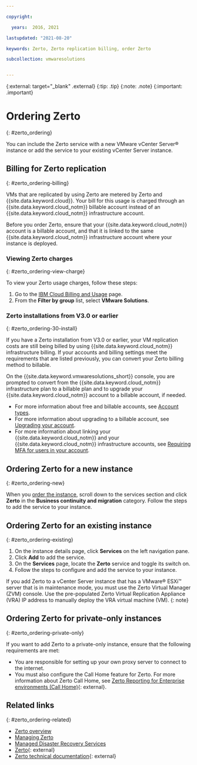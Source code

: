 ```yaml
---

copyright:

  years:  2016, 2021

lastupdated: "2021-08-20"

keywords: Zerto, Zerto replication billing, order Zerto

subcollection: vmwaresolutions


---
```


{:external: target="_blank" .external}
{:tip: .tip}
{:note: .note}
{:important: .important}

# Ordering Zerto
{: #zerto_ordering}

You can include the Zerto service with a new VMware vCenter Server® instance or add the service to your existing vCenter Server instance.

## Billing for Zerto replication
{: #zerto_ordering-billing}

VMs that are replicated by using Zerto are metered by Zerto and {{site.data.keyword.cloud}}. Your bill for this usage is charged through an {{site.data.keyword.cloud_notm}} billable account instead of an {{site.data.keyword.cloud_notm}} infrastructure account.

Before you order Zerto, ensure that your {{site.data.keyword.cloud_notm}} account is a billable account, and that it is linked to the same {{site.data.keyword.cloud_notm}} infrastructure account where your instance is deployed.

### Viewing Zerto charges
{: #zerto_ordering-view-charge}

To view your Zerto usage charges, follow these steps:

1. Go to the [IBM Cloud Billing and Usage](https://cloud.ibm.com/billing/usage) page.
2. From the **Filter by group** list, select **VMware Solutions**.

### Zerto installations from V3.0 or earlier
{: #zerto_ordering-30-install}

If you have a Zerto installation from V3.0 or earlier, your VM replication costs are still being billed by using {{site.data.keyword.cloud_notm}} infrastructure billing. If your accounts and billing settings meet the requirements that are listed previously, you can convert your Zerto billing method to billable.

On the {{site.data.keyword.vmwaresolutions_short}} console, you are prompted to convert from the {{site.data.keyword.cloud_notm}} infrastructure plan to a billable plan and to upgrade your {{site.data.keyword.cloud_notm}} account to a billable account, if needed.

* For more information about free and billable accounts, see [Account types](/docs/account?topic=account-accounts).
* For more information about upgrading to a billable account, see [Upgrading your account](/docs/account?topic=account-upgrading-account).
* For more information about linking your {{site.data.keyword.cloud_notm}} and your {{site.data.keyword.cloud_notm}} infrastructure accounts, see [Requiring MFA for users in your account](/docs/account?topic=account-enablemfa).

## Ordering Zerto for a new instance
{: #zerto_ordering-new}

When you [order the instance](/docs/vmwaresolutions?topic=vmwaresolutions-vc_orderinginstance#vc_orderinginstance-procedure), scroll down to the services section and click **Zerto** in the **Business continuity and migration** category. Follow the steps to add the service to your instance.

## Ordering Zerto for an existing instance
{: #zerto_ordering-existing}

1. On the instance details page, click **Services** on the left navigation pane.
2. Click **Add** to add the service.
3. On the **Services** page, locate the **Zerto** service and toggle its switch on.
4. Follow the steps to configure and add the service to your instance.

If you add Zerto to a vCenter Server instance that has a VMware® ESXi™ server that is in maintenance mode, you must use the Zerto Virtual Manager (ZVM) console. Use the pre-populated Zerto Virtual Replication Appliance (VRA) IP address to manually deploy the VRA virtual machine (VM).
{: note}

## Ordering Zerto for private-only instances
{: #zerto_ordering-private-only}

If you want to add Zerto to a private-only instance, ensure that the following requirements are met:
* You are responsible for setting up your own proxy server to connect to the internet.
* You must also configure the Call Home feature for Zerto. For more information about Zerto Call Home, see [Zerto Reporting for Enterprise environments (Call Home)](https://www.zerto.com/myzerto/knowledge-base/zerto-reporting-for-enterprise-environments-call-home/){: external}.

## Related links
{: #zerto_ordering-related}

* [Zerto overview](/docs/vmwaresolutions?topic=vmwaresolutions-addingzertodr)
* [Managing Zerto](/docs/vmwaresolutions?topic=vmwaresolutions-managingzertodr)
* [Managed Disaster Recovery Services](/docs/vmwaresolutions?topic=vmwaresolutions-managing_zerto_services)
* [Zerto](https://www.zerto.com){: external}
* [Zerto technical documentation](https://www.zerto.com/myzerto/technical-documentation/){: external}
